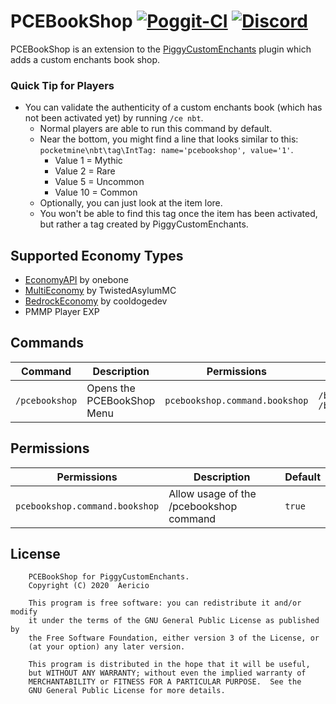 # PCEBookShop [![Poggit-CI](https://poggit.pmmp.io/shield.dl/PCEBookShop)](https://poggit.pmmp.io/p/PCEBookShop) [![Discord](https://img.shields.io/discord/330850307607363585?logo=discord)](https://discord.gg/qmnDsSD)

PCEBookShop is an extension to the [PiggyCustomEnchants](https://github.com/DaPigGuy/PiggyCustomEnchants/) plugin which adds a custom enchants book shop.

### Quick Tip for Players
* You can validate the authenticity of a custom enchants book (which has not been activated yet) by running `/ce nbt`.
    * Normal players are able to run this command by default.
    * Near the bottom, you might find a line that looks similar to this: `pocketmine\nbt\tag\IntTag: name='pcebookshop', value='1'`.
        * Value 1 = Mythic
        * Value 2 = Rare
        * Value 5 = Uncommon
        * Value 10 = Common
    * Optionally, you can just look at the item lore.    
    * You won't be able to find this tag once the item has been activated, but rather a tag created by PiggyCustomEnchants.

## Supported Economy Types
  * [EconomyAPI](https://github.com/onebone/EconomyS/tree/3.x/EconomyAPI) by onebone
  * [MultiEconomy](https://github.com/TwistedAsylumMC/MultiEconomy) by TwistedAsylumMC
  * [BedrockEconomy](https://github.com/cooldogedev/BedrockEconomy) by cooldogedev
  * PMMP Player EXP

## Commands
| Command | Description | Permissions | Aliases |
| --- | --- | --- | --- |
| `/pcebookshop` | Opens the PCEBookShop Menu | `pcebookshop.command.bookshop` | `/bookshop, /bs` |

## Permissions
| Permissions | Description | Default |
| --- | --- | --- |
| `pcebookshop.command.bookshop` | Allow usage of the /pcebookshop command | `true` |

## License
```
    PCEBookShop for PiggyCustomEnchants.
    Copyright (C) 2020  Aericio

    This program is free software: you can redistribute it and/or modify
    it under the terms of the GNU General Public License as published by
    the Free Software Foundation, either version 3 of the License, or
    (at your option) any later version.

    This program is distributed in the hope that it will be useful,
    but WITHOUT ANY WARRANTY; without even the implied warranty of
    MERCHANTABILITY or FITNESS FOR A PARTICULAR PURPOSE.  See the
    GNU General Public License for more details.
```
